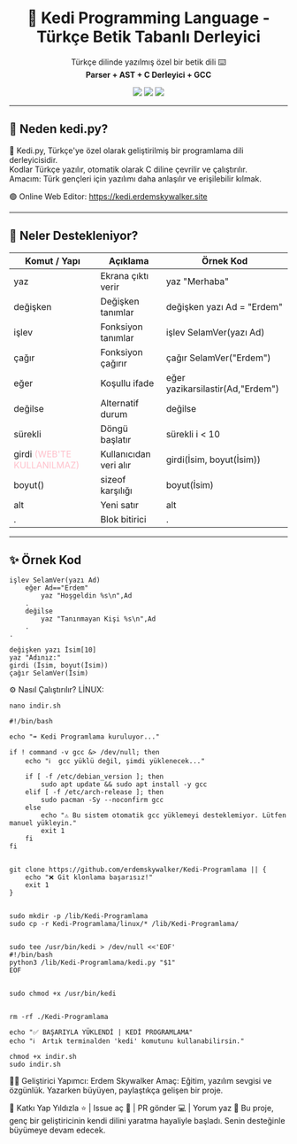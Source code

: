 <h1 align="center">🦁 Kedi Programming Language - Türkçe Betik Tabanlı Derleyici</h1>

<p align="center">
  Türkçe dilinde yazılmış özel bir betik dili ⌨️<br>
  <strong>Parser + AST + C Derleyici + GCC</strong>
</p>

<p align="center">
  <img src="https://img.shields.io/badge/build-passing-brightgreen?style=flat-square">
  <img src="https://img.shields.io/badge/dil-Türkçe-blue?style=flat-square">
  <img src="https://img.shields.io/badge/derleyici-GCC-red?style=flat-square">
</p>

---

## 🎯 Neden kedi.py?

🐾 Kedi.py, Türkçe'ye özel olarak geliştirilmiş bir programlama dili derleyicisidir.  
Kodlar Türkçe yazılır, otomatik olarak C diline çevrilir ve çalıştırılır.  
Amacım: Türk gençleri için yazılımı daha anlaşılır ve erişilebilir kılmak.  

🟣 Online Web Editor: https://kedi.erdemskywalker.site

---

## 🔧 Neler Destekleniyor?

<table style="width: 100%;">
    <thead>
      <tr>
        <th>Komut / Yapı</th>
        <th>Açıklama</th>
        <th>Örnek Kod</th>
      </tr>
    </thead>
    <tbody>
      <tr><td>yaz</td><td>Ekrana çıktı verir</td><td>yaz "Merhaba"</td></tr>
      <tr><td>değişken</td><td>Değişken tanımlar</td><td>değişken yazı Ad = "Erdem"</td></tr>
      <tr><td>işlev</td><td>Fonksiyon tanımlar</td><td>işlev SelamVer(yazı Ad)</td></tr>
      <tr><td>çağır</td><td>Fonksiyon çağırır</td><td>çağır SelamVer("Erdem")</td></tr>
      <tr><td>eğer</td><td>Koşullu ifade</td><td>eğer yazikarsilastir(Ad,"Erdem")</td></tr>
      <tr><td>değilse</td><td>Alternatif durum</td><td>değilse</td></tr>
      <tr><td>sürekli</td><td>Döngü başlatır</td><td>sürekli i < 10</td></tr>
      <tr><td>girdi <span style="color:pink;">(WEB'TE KULLANILMAZ)</span></td><td>Kullanıcıdan veri alır</td><td>girdi(İsim, boyut(İsim))</td></tr>
      <tr><td>boyut()</td><td>sizeof karşılığı</td><td>boyut(İsim)</td></tr>
      <tr><td>alt</td><td>Yeni satır</td><td>alt</td></tr>
      <tr><td>.</td><td>Blok bitirici</td><td>.</td></tr>
    </tbody>
  </table>

---

## ✨ Örnek Kod

```laneb
işlev SelamVer(yazı Ad)
    eğer Ad=="Erdem"
        yaz "Hoşgeldin %s\n",Ad
    .
    değilse
        yaz "Tanınmayan Kişi %s\n",Ad
    .
.

değişken yazı İsim[10]
yaz "Adınız:"
girdi (İsim, boyut(İsim))
çağır SelamVer(İsim)
```

⚙️ Nasıl Çalıştırılır?
LİNUX:
```
nano indir.sh
```
```
#!/bin/bash

echo "➡️ Kedi Programlama kuruluyor..."

if ! command -v gcc &> /dev/null; then
    echo "ℹ️  gcc yüklü değil, şimdi yüklenecek..."

    if [ -f /etc/debian_version ]; then
        sudo apt update && sudo apt install -y gcc
    elif [ -f /etc/arch-release ]; then
        sudo pacman -Sy --noconfirm gcc
    else
        echo "⚠️ Bu sistem otomatik gcc yüklemeyi desteklemiyor. Lütfen manuel yükleyin."
        exit 1
    fi
fi


git clone https://github.com/erdemskywalker/Kedi-Programlama || {
    echo "❌ Git klonlama başarısız!"
    exit 1
}


sudo mkdir -p /lib/Kedi-Programlama
sudo cp -r Kedi-Programlama/linux/* /lib/Kedi-Programlama/


sudo tee /usr/bin/kedi > /dev/null <<'EOF'
#!/bin/bash
python3 /lib/Kedi-Programlama/kedi.py "$1"
EOF


sudo chmod +x /usr/bin/kedi


rm -rf ./Kedi-Programlama

echo "✅ BAŞARIYLA YÜKLENDİ | KEDİ PROGRAMLAMA"
echo "ℹ️  Artık terminalden 'kedi' komutunu kullanabilirsin."

```
```
chmod +x indir.sh
sudo indir.sh
```
👨‍💻 Geliştirici
Yapımcı: Erdem Skywalker
Amaç: Eğitim, yazılım sevgisi ve özgünlük.
Yazarken büyüyen, paylaştıkça gelişen bir proje.

💬 Katkı Yap
Yıldızla ⭐ | Issue aç 🔧 | PR gönder 💻 | Yorum yaz 💬
Bu proje, genç bir geliştiricinin kendi dilini yaratma hayaliyle başladı.
Senin desteğinle büyümeye devam edecek.
